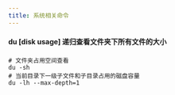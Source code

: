 ```yaml
---
title: 系统相关命令
---
```


#### du [disk usage] 递归查看文件夹下所有文件的大小
```shell
# 文件夹占用空间查看
du -sh
# 当前目录下一级子文件和子目录占用的磁盘容量
du -lh --max-depth=1
```
